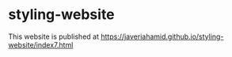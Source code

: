 # styling-website
This website is published at https://javeriahamid.github.io/styling-website/index7.html

